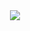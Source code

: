 <div id="header" align="center">
  <img src="https://github.com/Daniil141980/Daniil141980/assets/74825530/011ded82-9225-4811-aa89-cc5d99a4e47e"/>
</div>

